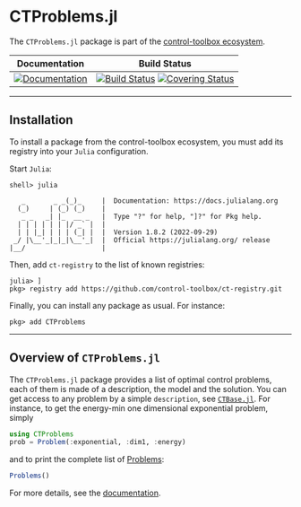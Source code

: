 # CTProblems.jl

[gh-ci-img]: https://github.com/control-toolbox/CTProblems.jl/actions/workflows/CI.yml/badge.svg?branch=main
[gh-ci-url]: https://github.com/control-toolbox/CTProblems.jl/actions/workflows/CI.yml?query=branch%3Amain

[gh-co-img]: https://codecov.io/gh/control-toolbox/CTProblems.jl/branch/main/graph/badge.svg?token=YM5YQQUSO3
[gh-co-url]: https://codecov.io/gh/control-toolbox/CTProblems.jl

[gh-doc-img]: https://img.shields.io/badge/docs-dev-blue.svg
[gh-doc-url]: http://control-toolbox.github.io/CTProblems.jl/dev

The `CTProblems.jl` package is part of the [control-toolbox ecosystem](https://github.com/control-toolbox).

| **Documentation**                                                               | **Build Status**                                                                                |
|:-------------------------------------------------------------------------------:|:-----------------------------------------------------------------------------------------------:|
| [![Documentation][gh-doc-img]][gh-doc-url] | [![Build Status][gh-ci-img]][gh-ci-url] [![Covering Status][gh-co-img]][gh-co-url] |

---

## Installation

To install a package from the control-toolbox ecosystem, you must add its registry into your `Julia` configuration.

Start `Julia`:

```shell
shell> julia

   _       _ _(_)_     |  Documentation: https://docs.julialang.org
  (_)     | (_) (_)    |
   _ _   _| |_  __ _   |  Type "?" for help, "]?" for Pkg help.
  | | | | | | |/ _` |  |
  | | |_| | | | (_| |  |  Version 1.8.2 (2022-09-29)
 _/ |\__'_|_|_|\__'_|  |  Official https://julialang.org/ release
|__/                   |
```

Then, add `ct-registry` to the list of known registries:

```shell
julia> ]
pkg> registry add https://github.com/control-toolbox/ct-registry.git
```

Finally, you can install any package as usual. For instance:

```shell
pkg> add CTProblems
```

---

## Overview of `CTProblems.jl`

The `CTProblems.jl` package provides a list of optimal control problems, each of them is made of a description, the model and the solution. You can get access to any problem by a simple `description`, see [`CTBase.jl`](https://github.com/control-toolbox/CTBase.jl).
For instance, to get the energy-min one dimensional exponential problem, simply

```julia
using CTProblems
prob = Problem(:exponential, :dim1, :energy)
```

and to print the complete list of [Problems](@ref):

```julia
Problems()
```

For more details, see the [documentation][gh-doc-url].
